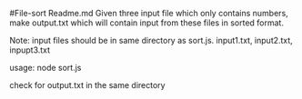 #File-sort Readme.md 
Given three input file which only contains numbers, make output.txt which will contain input from these files in sorted format.

Note: input files should be in same directory as sort.js. 
input1.txt, input2.txt, inpupt3.txt

usage:
node sort.js

check for output.txt in the same directory
